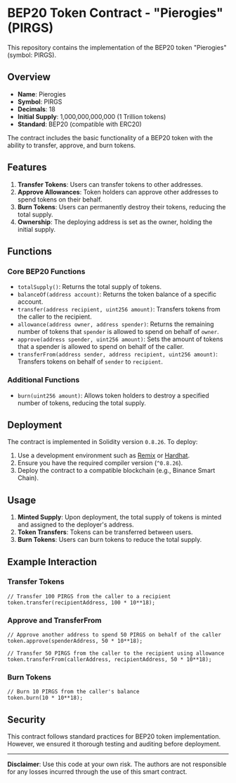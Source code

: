 
# BEP20 Token Contract - "Pierogies" (PIRGS)

This repository contains the implementation of the BEP20 token "Pierogies" (symbol: PIRGS).

## Overview

- **Name**: Pierogies
- **Symbol**: PIRGS
- **Decimals**: 18
- **Initial Supply**: 1,000,000,000,000 (1 Trillion tokens)
- **Standard**: BEP20 (compatible with ERC20)

The contract includes the basic functionality of a BEP20 token with the ability to transfer, approve, and burn tokens.

## Features

1. **Transfer Tokens**: Users can transfer tokens to other addresses.
2. **Approve Allowances**: Token holders can approve other addresses to spend tokens on their behalf.
3. **Burn Tokens**: Users can permanently destroy their tokens, reducing the total supply.
4. **Ownership**: The deploying address is set as the owner, holding the initial supply.

## Functions

### Core BEP20 Functions

- `totalSupply()`: Returns the total supply of tokens.
- `balanceOf(address account)`: Returns the token balance of a specific account.
- `transfer(address recipient, uint256 amount)`: Transfers tokens from the caller to the recipient.
- `allowance(address owner, address spender)`: Returns the remaining number of tokens that `spender` is allowed to spend on behalf of `owner`.
- `approve(address spender, uint256 amount)`: Sets the amount of tokens that a spender is allowed to spend on behalf of the caller.
- `transferFrom(address sender, address recipient, uint256 amount)`: Transfers tokens on behalf of `sender` to `recipient`.

### Additional Functions

- `burn(uint256 amount)`: Allows token holders to destroy a specified number of tokens, reducing the total supply.

## Deployment

The contract is implemented in Solidity version `0.8.26`. To deploy:

1. Use a development environment such as [Remix](https://remix.ethereum.org) or [Hardhat](https://hardhat.org).
2. Ensure you have the required compiler version (`^0.8.26`).
3. Deploy the contract to a compatible blockchain (e.g., Binance Smart Chain).

## Usage

1. **Minted Supply**: Upon deployment, the total supply of tokens is minted and assigned to the deployer's address.
2. **Token Transfers**: Tokens can be transferred between users.
3. **Burn Tokens**: Users can burn tokens to reduce the total supply.

## Example Interaction

### Transfer Tokens

```solidity
// Transfer 100 PIRGS from the caller to a recipient
token.transfer(recipientAddress, 100 * 10**18);
```

### Approve and TransferFrom

```solidity
// Approve another address to spend 50 PIRGS on behalf of the caller
token.approve(spenderAddress, 50 * 10**18);

// Transfer 50 PIRGS from the caller to the recipient using allowance
token.transferFrom(callerAddress, recipientAddress, 50 * 10**18);
```

### Burn Tokens

```solidity
// Burn 10 PIRGS from the caller's balance
token.burn(10 * 10**18);
```

## Security

This contract follows standard practices for BEP20 token implementation. However, we ensured it thorough testing and auditing before deployment.

---

**Disclaimer**: Use this code at your own risk. The authors are not responsible for any losses incurred through the use of this smart contract.
